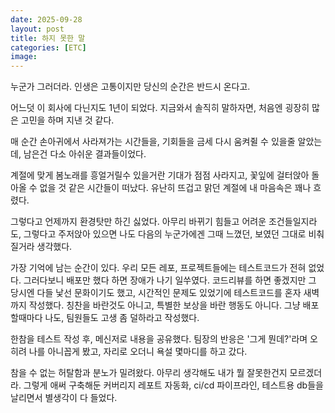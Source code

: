```yaml
---
date: 2025-09-28
layout: post
title: 하지 못한 말
categories: [ETC]
image: 
---
```


누군가 그러더라. 인생은 고통이지만 당신의 순간은 반드시 온다고. 

어느덧 이 회사에 다닌지도 1년이 되었다. 
지금와서 솔직히 말하자면, 처음엔 굉장히 많은 고민을 하며 지낸 것 같다.

매 순간 손아귀에서 사라져가는 시간들을, 기회들을 금세 다시 움켜쥘 수 있을줄 알았는데,
남은건 다소 아쉬운 결과들이었다.

계절에 맞게 봄노래를 흥얼거릴수 있을거란 기대가 점점 사라지고, 
꽃잎에 걸터앉아 돌아올 수 없을 것 같은 시간들이 떠났다. 
유난히 뜨겁고 맑던 계절에 내 마음속은 꽤나 흐렸다.

그렇다고 언제까지 환경탓만 하긴 싫었다.
아무리 바뀌기 힘들고 어려운 조건들일지라도, 그렇다고 주저앉아 있으면 나도 다음의 누군가에겐 그때 느꼈던, 보였던 그대로 비춰질거라 생각했다.

가장 기억에 남는 순간이 있다. 우리 모든 레포, 프로젝트들에는 테스트코드가 전혀 없었다. 그러다보니 배포만 했다 하면 장애가 나기 일쑤였다. 코드리뷰를 하면 좋겠지만 그 당시엔 다들 낯선 문화이기도 했고, 시간적인 문제도 있었기에 테스트코드를 혼자 새벽까지 작성했다. 칭찬을 바란것도 아니고, 특별한 보상을 바란 행동도 아니다. 그냥 배포할때마다 나도, 팀원들도 고생 좀 덜하라고 작성했다.

한참을 테스트 작성 후, 메신저로 내용을 공유했다. 팀장의 반응은 '그게 뭔데?'라며 오히려 나를 아니꼽게 봤고, 자리로 오더니 욕설 몇마디를 하고 갔다.

참을 수 없는 허탈함과 분노가 밀려왔다. 아무리 생각해도 내가 뭘 잘못한건지 모르겠더라. 그렇게 애써 구축해둔 커버리지 레포트 자동화, ci/cd 파이프라인, 테스트용 db들을 날리면서 별생각이 다 들었다.



